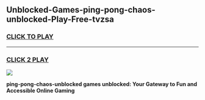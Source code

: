 
## Unblocked-Games-ping-pong-chaos-unblocked-Play-Free-tvzsa
<h3>
<a href="https://premium76.site?title=ping-pong-chaos-unblocked&ref=18A1">CLICK TO PLAY</a></h3>
<hr>

<h3>
<a href="https://premium76.site?title=ping-pong-chaos-unblocked&ref=18A1">CLICK 2 PLAY</a>
  
</h3>

<a href="https://premium76.site?title=ping-pong-chaos-unblocked&ref=18A1"><img src="https://clearcache.store/games.png"></a>


**ping-pong-chaos-unblocked games unblocked: Your Gateway to Fun and Accessible Online Gaming**
